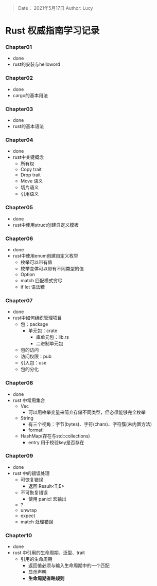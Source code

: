 > Date： 2021年5月17日
> Author: Lucy

# Rust 权威指南学习记录

### Chapter01

* done
* rust的安装与helloword

### Chapter02

* done
* cargo的基本用法

### Chapter03

* done
* rust的基本语法

### Chapter04

* done
* rust中关键概念
  * 所有权
  * Copy trait
  * Drop trait
  * Move 语义
  * 切片语义
  * 引用语义

### Chapter05

* done
* rust中使用struct创建自定义模板

### Chapter06

* done
* rust中使用enum创建自定义枚举
  * 枚举可以带有值
  * 枚举变体可以带有不同类型的值
  * Option<T>
  * match 匹配模式穷尽
  * if let 语法糖

### Chapter07

* done
* rust中如何组织管理项目
  * 包：package
    * 单元包：crate
      * 库单元包：lib.rs
      * 二进制单元包
  * 包的访问
  * 访问权限：pub
  * 引入包：use
  * 包的分化

### Chapter08

* done
* rust 中常用集合
  * Vec
    * 可以用枚举变量来简介存储不同类型，但必须能够完全枚举
  * String
    * 有三个视角：字节(bytes)、字符(chars)、字符簇(未内置方法)
    * format!
  * HashMap(存在与std::collections)
    * entry 用于校验key是否存在
  
### Chapter09

* done
* rust 中的错误处理
  * 可恢复错误
    * 返回 Result<T,E>
  * 不可恢复错误
    * 使用 panic! 宏输出
  * ?
  * unwrap
  * expect
  * match 处理错误

### Chapter10

* done
* rust 中引用的生命周期、泛型、trait
  * 引用的生命周期
    * 返回值必须与输入生命周期中的一个匹配
    * 显示声明
    * **生命周期省略规则**
